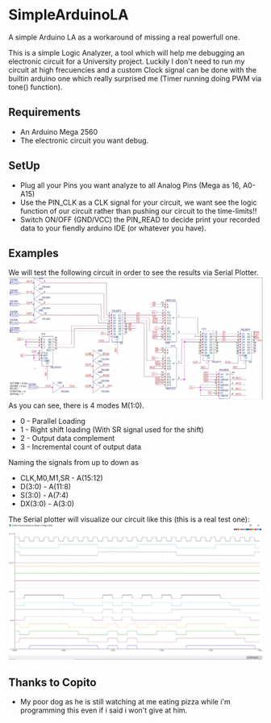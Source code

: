# SimpleArduinoLA
A simple Arduino LA as a workaround of missing a real powerfull one.

This is a simple Logic Analyzer, a tool which will help me debugging an electronic circuit for a University project. 
Luckily I don't need to run my circuit at high frecuencies and a custom Clock signal can be done with the builtin arduino one which really surprised me (Timer running doing PWM via tone() function).

## Requirements
* An Arduino Mega 2560
* The electronic circuit you want debug.

## SetUp
* Plug all your Pins you want analyze to all Analog Pins (Mega as 16, A0-A15)
* Use the PIN_CLK as a CLK signal for your circuit, we want see the logic function of our circuit rather than pushing our circuit to the time-limits!!
* Switch ON/OFF (GND/VCC) the PIN_READ to decide print your recorded data to your fiendly arduino IDE (or whatever you have).

## Examples
We will test the following circuit in order to see the results via Serial Plotter.
![](https://github.com/Mickyleitor/SimpleArduinoLA/blob/master/TestCircuit.JPG)
As you can see, there is 4 modes M(1:0).
* 0 - Parallel Loading
* 1 - Right shift loading (With SR signal used for the shift)
* 2 - Output data complement
* 3 - Incremental count of output data

Naming the signals from up to down as 
* CLK,M0,M1,SR - A(15:12)
* D(3:0) - A(11:8)
* S(3:0) - A(7:4)
* DX(3:0) - A(3:0)

The Serial plotter will visualize our circuit like this (this is a real test one):
![](https://github.com/Mickyleitor/SimpleArduinoLA/blob/master/LogicAnalyzer.JPG)

## Thanks to Copito
* My poor dog as he is still watching at me eating pizza while i'm programming this even if i said i won't give at him.
